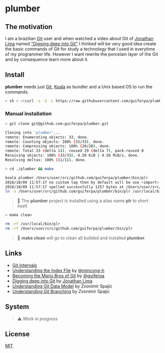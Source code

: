 # plumber

## The motivation
I am a brazilian [Git](https://git-scm.com) user and when watched a video about Git of [Jonathan Lima](https://github.com/greenboxal) named ["Digging deep into Git"](https://www.youtube.com/watch?v=H2j7e81J798) I thinked will be very good idea create the basic commands of Git for study a technology that I used in everytime of my programmer life. However I want rewrite the porcelain layer of the Git and by consequence learn more about it.

## Install

**plumber** needs just [Git](https://git-scm.com), [Koala](https://github.com/guiferpa/koala) as bundler and a Unix based OS to run the commands.

```sh
> sh < <(curl -s -S -L https://raw.githubusercontent.com/guiferpa/plumber/master/tools/installer.sh)
```

### Manual installation
```sh
> git clone git@github.com:guiferpa/plumber.git

Cloning into 'plumber'...
remote: Enumerating objects: 33, done.
remote: Counting objects: 100% (33/33), done.
remote: Compressing objects: 100% (20/20), done.
remote: Total 33 (delta 11), reused 29 (delta 7), pack-reused 0
Receiving objects: 100% (33/33), 4.50 KiB | 4.50 MiB/s, done.
Resolving deltas: 100% (11/11), done.
```
```sh
> cd ./plumber && make

koala plumber /Users/user/src/github.com/guiferpa/plumber/bin/plr
2018/10/09 11:57:17 no custom tag then by default will be use <import> as tag
2018/10/09 11:57:17 spelled successfully 1257 bytes at /Users/user/src/github.com/guiferpa/plumber/bin/plr
ln -s /Users/user/src/github.com/guiferpa/plumber/bin/plr /usr/local/bin/plr
```
> :triangular_flag_on_post: The **plumber** project is installed using a alias name **plr** to short itself.

```sh
> make clean

rm -rf /usr/local/bin/plr
rm -rf /Users/user/src/github.com/guiferpa/plumber/bin/plr
```
> :triangular_flag_on_post: **make clean** will go to clean all builded and installed **plumber**.

## Links
- [Git Internals](https://git-scm.com/book/en/v1/Git-Internals)
- [Understanding the Index File](https://mincong-h.github.io/2018/04/28/git-index) by [@mincong-h](https://github.com/mincong-h)
- [Becoming the Mario Bros of Git](https://speakerdeck.com/guiferpa/becoming-the-mario-bros-of-git) by [@guiferpa](https://github.com/guiferpa)
- [Digging deep into Git](https://www.youtube.com/watch?v=H2j7e81J798) by [Jonathan Lima](https://github.com/greenboxal)
- [Understanding Git Data Model](https://hackernoon.com/https-medium-com-zspajich-understanding-git-data-model-95eb16cc99f5) by Zvonimir Spajic
- [Understanding Git Branching](https://hackernoon.com/understanding-git-branching-2662f5882f9) by Zvonimir Spajic

## System
> :warning: _Work in progress_

## License
[MIT](https://github.com/guiferpa/plumber/blob/master/LICENSE)
